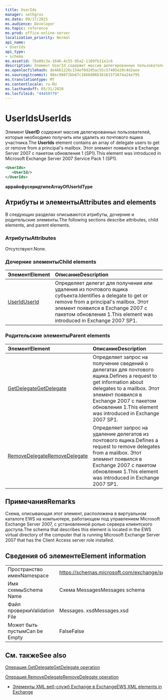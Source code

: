 ```yaml
---
title: UserIds
manager: sethgros
ms.date: 09/17/2015
ms.audience: Developer
ms.topic: reference
ms.prod: office-online-server
localization_priority: Normal
api_name:
- UserIds
api_type:
- schema
ms.assetid: 78a09c3a-1646-4c55-95a2-1109fb11e1c6
description: Элемент UserId содержит массив делегированных пользователей, которые необходимо получить или удалить из почтового ящика участника. Этот элемент появился в Exchange Server 2007 с пакетом обновления 1 (SP1).
ms.openlocfilehash: de4661226c154ef0d2d5ac55c57405e20c4d2aee
ms.sourcegitcommit: 88ec988f2bb67c1866d06b361615f3674a24e795
ms.translationtype: MT
ms.contentlocale: ru-RU
ms.lasthandoff: 05/31/2020
ms.locfileid: "44459779"
---
```

# <a name="userids"></a><span data-ttu-id="7fb5d-104">UserIds</span><span class="sxs-lookup"><span data-stu-id="7fb5d-104">UserIds</span></span>

<span data-ttu-id="7fb5d-105">Элемент **UserID** содержит массив делегированных пользователей, которые необходимо получить или удалить из почтового ящика участника.</span><span class="sxs-lookup"><span data-stu-id="7fb5d-105">The **UserIds** element contains an array of delegate users to get or remove from a principal's mailbox.</span></span> <span data-ttu-id="7fb5d-106">Этот элемент появился в Exchange Server 2007 с пакетом обновления 1 (SP1).</span><span class="sxs-lookup"><span data-stu-id="7fb5d-106">This element was introduced in Microsoft Exchange Server 2007 Service Pack 1 (SP1).</span></span> 
  
```xml
<UserIds>
   <UserId/>
</UserIds>
```

 <span data-ttu-id="7fb5d-107">**аррайофусеридтипе**</span><span class="sxs-lookup"><span data-stu-id="7fb5d-107">**ArrayOfUserIdType**</span></span>
## <a name="attributes-and-elements"></a><span data-ttu-id="7fb5d-108">Атрибуты и элементы</span><span class="sxs-lookup"><span data-stu-id="7fb5d-108">Attributes and elements</span></span>

<span data-ttu-id="7fb5d-109">В следующих разделах описываются атрибуты, дочерние и родительские элементы.</span><span class="sxs-lookup"><span data-stu-id="7fb5d-109">The following sections describe attributes, child elements, and parent elements.</span></span>
  
### <a name="attributes"></a><span data-ttu-id="7fb5d-110">Атрибуты</span><span class="sxs-lookup"><span data-stu-id="7fb5d-110">Attributes</span></span>

<span data-ttu-id="7fb5d-111">Отсутствуют.</span><span class="sxs-lookup"><span data-stu-id="7fb5d-111">None.</span></span>
  
### <a name="child-elements"></a><span data-ttu-id="7fb5d-112">Дочерние элементы</span><span class="sxs-lookup"><span data-stu-id="7fb5d-112">Child elements</span></span>

|<span data-ttu-id="7fb5d-113">**Элемент**</span><span class="sxs-lookup"><span data-stu-id="7fb5d-113">**Element**</span></span>|<span data-ttu-id="7fb5d-114">**Описание**</span><span class="sxs-lookup"><span data-stu-id="7fb5d-114">**Description**</span></span>|
|:-----|:-----|
|[<span data-ttu-id="7fb5d-115">UserId</span><span class="sxs-lookup"><span data-stu-id="7fb5d-115">UserId</span></span>](userid.md) <br/> |<span data-ttu-id="7fb5d-116">Определяет делегат для получения или удаления из почтового ящика субъекта.</span><span class="sxs-lookup"><span data-stu-id="7fb5d-116">Identifies a delegate to get or remove from a principal's mailbox.</span></span> <span data-ttu-id="7fb5d-117">Этот элемент появился в Exchange 2007 с пакетом обновления 1.</span><span class="sxs-lookup"><span data-stu-id="7fb5d-117">This element was introduced in Exchange 2007 SP1.</span></span>  <br/> |
   
### <a name="parent-elements"></a><span data-ttu-id="7fb5d-118">Родительские элементы</span><span class="sxs-lookup"><span data-stu-id="7fb5d-118">Parent elements</span></span>

|<span data-ttu-id="7fb5d-119">**Элемент**</span><span class="sxs-lookup"><span data-stu-id="7fb5d-119">**Element**</span></span>|<span data-ttu-id="7fb5d-120">**Описание**</span><span class="sxs-lookup"><span data-stu-id="7fb5d-120">**Description**</span></span>|
|:-----|:-----|
|[<span data-ttu-id="7fb5d-121">GetDelegate</span><span class="sxs-lookup"><span data-stu-id="7fb5d-121">GetDelegate</span></span>](getdelegate.md) <br/> |<span data-ttu-id="7fb5d-122">Определяет запрос на получение сведений о делегатах для почтового ящика.</span><span class="sxs-lookup"><span data-stu-id="7fb5d-122">Defines a request to get information about delegates to a mailbox.</span></span> <span data-ttu-id="7fb5d-123">Этот элемент появился в Exchange 2007 с пакетом обновления 1.</span><span class="sxs-lookup"><span data-stu-id="7fb5d-123">This element was introduced in Exchange 2007 SP1.</span></span>  <br/> |
|[<span data-ttu-id="7fb5d-124">RemoveDelegate</span><span class="sxs-lookup"><span data-stu-id="7fb5d-124">RemoveDelegate</span></span>](removedelegate.md) <br/> |<span data-ttu-id="7fb5d-125">Определяет запрос на удаление делегатов из почтового ящика.</span><span class="sxs-lookup"><span data-stu-id="7fb5d-125">Defines a request to remove delegates from a mailbox.</span></span> <span data-ttu-id="7fb5d-126">Этот элемент появился в Exchange 2007 с пакетом обновления 1.</span><span class="sxs-lookup"><span data-stu-id="7fb5d-126">This element was introduced in Exchange 2007 SP1.</span></span>  <br/> |
   
## <a name="remarks"></a><span data-ttu-id="7fb5d-127">Примечания</span><span class="sxs-lookup"><span data-stu-id="7fb5d-127">Remarks</span></span>

<span data-ttu-id="7fb5d-128">Схема, описывающая этот элемент, расположена в виртуальном каталоге EWS на компьютере, работающем под управлением Microsoft Exchange Server 2007, с установленной ролью сервера клиентского доступа.</span><span class="sxs-lookup"><span data-stu-id="7fb5d-128">The schema that describes this element is located in the EWS virtual directory of the computer that is running Microsoft Exchange Server 2007 that has the Client Access server role installed.</span></span>
  
## <a name="element-information"></a><span data-ttu-id="7fb5d-129">Сведения об элементе</span><span class="sxs-lookup"><span data-stu-id="7fb5d-129">Element information</span></span>

|||
|:-----|:-----|
|<span data-ttu-id="7fb5d-130">Пространство имен</span><span class="sxs-lookup"><span data-stu-id="7fb5d-130">Namespace</span></span>  <br/> |https://schemas.microsoft.com/exchange/services/2006/messages  <br/> |
|<span data-ttu-id="7fb5d-131">Имя схемы</span><span class="sxs-lookup"><span data-stu-id="7fb5d-131">Schema Name</span></span>  <br/> |<span data-ttu-id="7fb5d-132">Схема Messages</span><span class="sxs-lookup"><span data-stu-id="7fb5d-132">Messages schema</span></span>  <br/> |
|<span data-ttu-id="7fb5d-133">Файл проверки</span><span class="sxs-lookup"><span data-stu-id="7fb5d-133">Validation File</span></span>  <br/> |<span data-ttu-id="7fb5d-134">Messages. xsd</span><span class="sxs-lookup"><span data-stu-id="7fb5d-134">Messages.xsd</span></span>  <br/> |
|<span data-ttu-id="7fb5d-135">Может быть пустым</span><span class="sxs-lookup"><span data-stu-id="7fb5d-135">Can be Empty</span></span>  <br/> |<span data-ttu-id="7fb5d-136">False</span><span class="sxs-lookup"><span data-stu-id="7fb5d-136">False</span></span>  <br/> |
   
## <a name="see-also"></a><span data-ttu-id="7fb5d-137">См. также</span><span class="sxs-lookup"><span data-stu-id="7fb5d-137">See also</span></span>



[<span data-ttu-id="7fb5d-138">Операция GetDelegate</span><span class="sxs-lookup"><span data-stu-id="7fb5d-138">GetDelegate operation</span></span>](getdelegate-operation.md)
  
[<span data-ttu-id="7fb5d-139">Операция RemoveDelegate</span><span class="sxs-lookup"><span data-stu-id="7fb5d-139">RemoveDelegate operation</span></span>](removedelegate-operation.md)


- [<span data-ttu-id="7fb5d-140">Элементы XML веб-служб Exchange в Exchange</span><span class="sxs-lookup"><span data-stu-id="7fb5d-140">EWS XML elements in Exchange</span></span>](ews-xml-elements-in-exchange.md)


